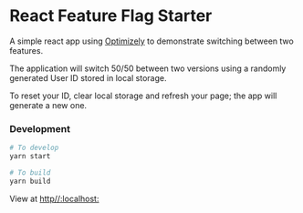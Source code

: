 # React Feature Flag Starter

A simple react app using [Optimizely](https://www.optimizely.com/) to demonstrate switching
between two features.

The application will switch 50/50 between two versions using a
randomly generated User ID stored in local storage.

To reset your ID, clear local storage and refresh your page; the app
will generate a new one.

### Development

```bash
# To develop
yarn start

# To build
yarn build
```

View at [http//:localhost:](http://localhost:3000/)
